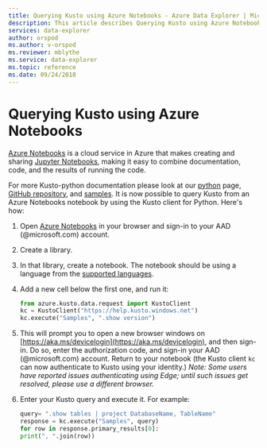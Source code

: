 ```yaml
---
title: Querying Kusto using Azure Notebooks - Azure Data Explorer | Microsoft Docs
description: This article describes Querying Kusto using Azure Notebooks in Azure Data Explorer.
services: data-explorer
author: orspod
ms.author: v-orspod
ms.reviewer: mblythe
ms.service: data-explorer
ms.topic: reference
ms.date: 09/24/2018
---
```

# Querying Kusto using Azure Notebooks

[Azure Notebooks](https://notebooks.azure.com/) is a cloud service in Azure that makes creating and sharing
[Jupyter Notebooks](https://jupyter.org/), making it easy to combine documentation, code, and the results of running the code.

For more Kusto-python documentation please look at our [python](https://kusto.azurewebsites.net/docs/api/python/kusto-python-client-library.html) page, [GitHub repository](https://github.com/Azure/azure-kusto-python#minimum-requirements), and [samples](https://github.com/Azure/azure-kusto-python#samples).
It is now possible to query Kusto from an Azure Notebooks notebook by using the Kusto client for Python.
Here's how:

1. Open [Azure Notebooks](https://notebooks.azure.com/) in your browser and sign-in to your
   AAD (@microsoft.com) account.

2. Create a library.

3. In that library, create a notebook. The notebook should be using a language from the [supported languages](https://github.com/Azure/azure-kusto-python#minimum-requirements).


4. Add a new cell below the first one, and run it:

    ```python
    from azure.kusto.data.request import KustoClient
    kc = KustoClient("https://help.kusto.windows.net")
    kc.execute("Samples", ".show version")
    ```

5. This will prompt you to open a new browser windows on [https://aka.ms/devicelogin](https://aka.ms/devicelogin),
   and then sign-in. Do so, enter the authorization code, and sign-in your AAD (@microsoft.com) account. Return
   to your notebook (the Kusto client `kc` can now authenticate to Kusto using your identity.)
   *Note: Some users have reported issues authenticating using Edge; until such issues get resolved,
   please use a different browser.*

6. Enter your Kusto query and execute it. For example:

    ```python
    query= ".show tables | project DatabaseName, TableName"
    response = kc.execute("Samples", query)
    for row in response.primary_results[0]:
    print(", ".join(row))
    ```

